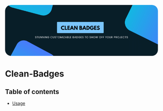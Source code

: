 <img src="https://github.com/swargarajbhowmik/Clean-Badges/blob/main/featured-2.png?raw=true" style="border-radius: 20px !important">


# Clean-Badges

## Table of contents
- [Usage](#usage)
